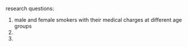  research questions:
 1. male and female smokers with their medical charges at different age groups
 2.
 3.
 